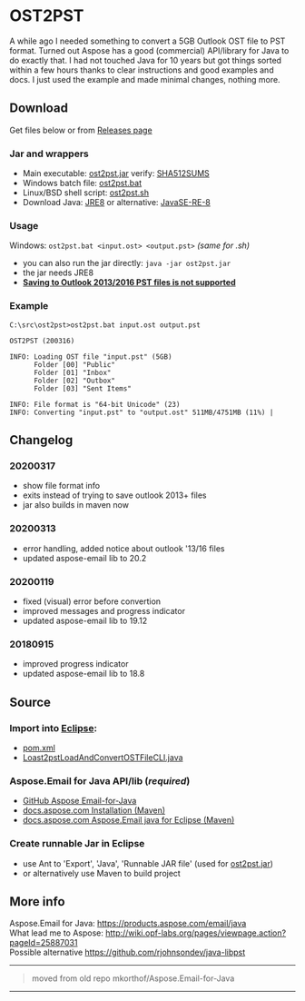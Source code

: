 # OST2PST

A while ago I needed something to convert a 5GB Outlook OST file to PST format. Turned out Aspose has a good (commercial) API/library for Java to do exactly that. I had not touched Java for 10 years but got things sorted within a few hours thanks to clear instructions and good examples and docs. I just used the example and made minimal changes, nothing more.

## Download

Get files below or from [Releases page](releases)

### Jar and wrappers

* Main executable: [ost2pst.jar](ost2pst.jar) verify: [SHA512SUMS](SHA512SUMS)
* Windows batch file: [ost2pst.bat](ost2pst.bat)
* Linux/BSD shell script: [ost2pst.sh](ost2pst.sh)
* Download Java: [JRE8](https://java.com/en/download/manual.jsp) or alternative: [JavaSE-RE-8](http://www.oracle.com/technetwork/java/javase/downloads/jre8-downloads-2133155.html)

### Usage

Windows: `ost2pst.bat <input.ost> <output.pst>` _(same for .sh)_

* you can also run the jar directly: `java -jar ost2pst.jar`
* the jar needs JRE8
* [**Saving to Outlook 2013/2016 PST files is not supported**](https://docs.aspose.com/display/emailjava/Read+and+Convert+Outlook+OST+File#ReadandConvertOutlookOSTFile-ConvertingOSTtoPST)

### Example

``` batch
C:\src\ost2pst>ost2pst.bat input.ost output.pst

OST2PST (200316)

INFO: Loading OST file "input.pst" (5GB)
      Folder [00] "Public"
      Folder [01] "Inbox"
      Folder [02] "Outbox"
      Folder [03] "Sent Items"

INFO: File format is "64-bit Unicode" (23)
INFO: Converting "input.pst" to "output.ost" 511MB/4751MB (11%) |
```

## Changelog

### 20200317

* show file format info
* exits instead of trying to save outlook 2013+ files
* jar also builds in maven now

### 20200313

* error handling, added notice about outlook '13/16 files
* updated aspose-email lib to 20.2

### 20200119

* fixed (visual) error before convertion
* improved messages and progress indicator
* updated aspose-email lib to 19.12  

### 20180915

* improved progress indicator
* updated aspose-email lib to 18.8

## Source

### Import into [Eclipse](https://www.eclipse.org):

* [pom.xml](pom.xml)
* [Loast2pstLoadAndConvertOSTFileCLI.java](src/main/java/com/ost2pst/LoadAndConvertOSTFileCLI.java)

### Aspose.Email for Java API/lib (*required*)

* [GitHub Aspose Email-for-Java](https://github.com/aspose-email/Aspose.Email-for-Java)
* [docs.aspose.com Installation (Maven)](https://docs.aspose.com/display/emailjava/Installation)
* [docs.aspose.com Aspose.Email java for Eclipse  (Maven)](https://docs.aspose.com/display/emailjava/Aspose.Email+Java+for+Eclipse+-+Maven)
  
### Create runnable Jar in Eclipse

* use Ant to 'Export', 'Java', 'Runnable JAR file' (used for [ost2pst.jar](ost2pst.jar))
* or alternatively use Maven to build project
  
## More info

Aspose.Email for Java: https://products.aspose.com/email/java  
What lead me to Aspose: http://wiki.opf-labs.org/pages/viewpage.action?pageId=25887031  
Possible alternative https://github.com/rjohnsondev/java-libpst  

---
> moved from old repo mkorthof/Aspose.Email-for-Java
---
